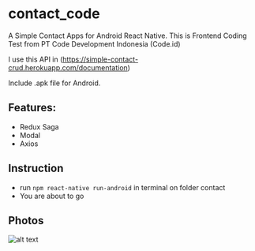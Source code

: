 # contact_code

A Simple Contact Apps for Android React Native.
This is Frontend Coding Test from PT Code Development Indonesia (Code.id)

I use this API in (https://simple-contact-crud.herokuapp.com/documentation)

Include .apk file for Android.

## Features:

  * Redux Saga
  * Modal
  * Axios

## Instruction

  * run ```npm react-native run-android``` in terminal on folder contact
  * You are about to go

## Photos

![alt text](https://1.bp.blogspot.com/-Kq_CBWeh1nc/YEmVDUujncI/AAAAAAAABis/G5B3pLPgqAEy2bBFjeiVhGupa-z78UN7wCLcBGAsYHQ/s2048/contact_one.jpg)
